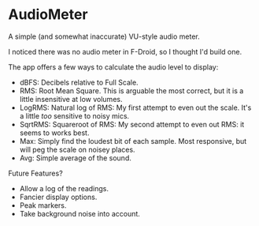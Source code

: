 # AudioMeter

A simple (and somewhat inaccurate) VU-style audio meter.  

I noticed there was no audio meter in F-Droid, so I thought I'd build one. 

The app offers a few ways to calculate the audio level to display:

* dBFS: Decibels relative to Full Scale.
* RMS: Root Mean Square.  This is arguable the most correct, but it is a little insensitive at low volumes.
* LogRMS: Natural log of RMS: My first attempt to even out the scale.  It's a little *too* sensitive to noisy mics. 
* SqrtRMS: Squareroot of RMS: My second attempt to even out RMS: it seems to works best.  
* Max: Simply find the loudest bit of each sample. Most responsive, but will peg the scale on noisey places.
* Avg: Simple average of the sound.


Future Features?
* Allow a log of the readings.
* Fancier display options.
* Peak markers.
* Take background noise into account.
